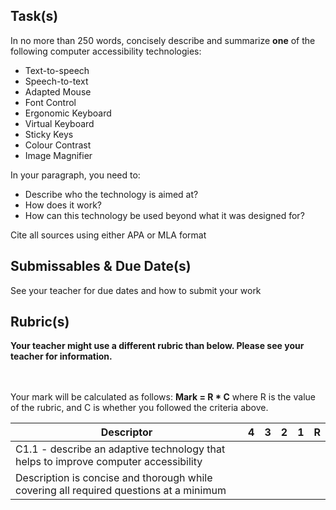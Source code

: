 Task(s)
-------

In no more than 250 words, concisely describe and summarize **one** of the following computer accessibility technologies:

* Text-to-speech
* Speech-to-text
* Adapted Mouse
* Font Control
* Ergonomic Keyboard
* Virtual Keyboard
* Sticky Keys
* Colour Contrast
* Image Magnifier

In your paragraph, you need to:
* Describe who the technology is aimed at?
* How does it work?
* How can this technology be used beyond what it was designed for?

Cite all sources using either APA or MLA format

Submissables & Due Date(s)
----------
See your teacher for due dates and how to submit your work


Rubric(s)
---------
**Your teacher might use a different rubric than below.  Please see your teacher for information.**<br/>
<br/><br/>

Your mark will be calculated as follows: __Mark = R * C__ where R is the value of the rubric, and C is whether you followed the criteria above.

| Descriptor | 4 | 3 | 2 | 1 | R |
| ----- | --- | --- | --- | --- | --- |
| C1.1 - describe an adaptive technology that helps to improve computer accessibility | | | | | |
| Description is concise and thorough while covering all required questions at a minimum | | | | | |

